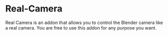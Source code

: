 # Real-Camera
Real Camera is an addon that allows you to control the Blender camera like a real camera.
You are free to use this addon for any purpose you want.
